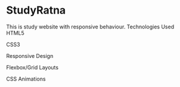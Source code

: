 # StudyRatna
This is study website with responsive behaviour.
Technologies Used<br>
HTML5<br>

CSS3<br>

Responsive Design<br>

Flexbox/Grid Layouts<br>

CSS Animations
